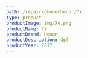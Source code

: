 ```yaml
---
path: /repair/phone/honor/7x
type: product
productImage: img/7x.png
productName: 7x
productBrand: Honor
productDescription: dgf
productYear: 2017
---
```

